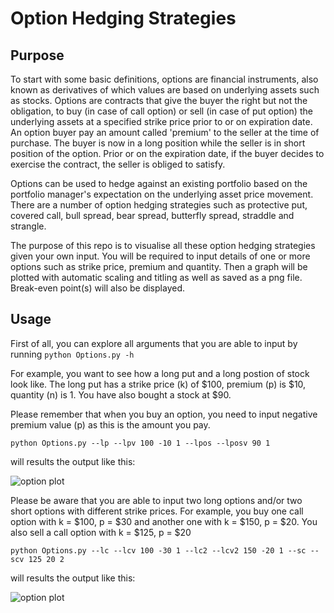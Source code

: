# Option Hedging Strategies
## Purpose
To start with some basic definitions, options are financial instruments, also known as derivatives of which values are based on underlying assets such as stocks. Options are contracts that give the buyer the right but not the obligation, to buy (in case of call option) or sell (in case of put option) the underlying assets at a specified strike price prior to or on expiration date. An option buyer pay an amount called 'premium' to the seller at the time of purchase. The buyer is now in a long position while the seller is in short position of the option.  Prior or on the expiration date, if the buyer decides to exercise the contract, the seller is obliged to satisfy.

Options can be used to hedge against an existing portfolio based on the portfolio manager's expectation on the underlying asset price movement. There are a number of option hedging strategies such as protective put, covered call, bull spread, bear spread, butterfly spread, straddle and strangle.

The purpose of this repo is to visualise all these option hedging strategies given your own input. You will be required to input details of one or more options such as strike price, premium and quantity. Then a graph will be plotted with automatic scaling and titling as well as saved as a png file. Break-even point(s) will also be displayed.

## Usage
First of all, you can explore all arguments that you are able to input by running ```python Options.py -h```

For example, you want to see how a long put and a long postion of stock look like. The long put has a strike price (k) of $100, premium (p) is $10, quantity (n) is 1. You have also bought a stock at $90.

Please remember that when you buy an option, you need to input negative premium value (p) as this is the amount you pay.

```python Options.py --lp --lpv 100 -10 1 --lpos --lposv 90 1```

will results the output like this:

![option plot](pics/Protective_Put_Strategy.png)

Please be aware that you are able to input two long options and/or two short options with different strike prices. For example, you buy one call option with k = $100, p = $30 and another one with k = $150, p = $20. You also sell a call option with k = $125, p = $20

```python Options.py --lc --lcv 100 -30 1 --lc2 --lcv2 150 -20 1 --sc --scv 125 20 2```

will results the output like this:

![option plot](pics/Butterfly_Spread_Strategy.png)
